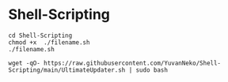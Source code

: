 # Shell-Scripting

```git clone https://github.com/YuvanNeko/Shell-Scripting
cd Shell-Scripting
chmod +x  ./filename.sh
./filename.sh
```

```wget -qO- https://raw.githubusercontent.com/YuvanNeko/Shell-Scripting/main/UltimateUpdater.sh | sudo bash```

